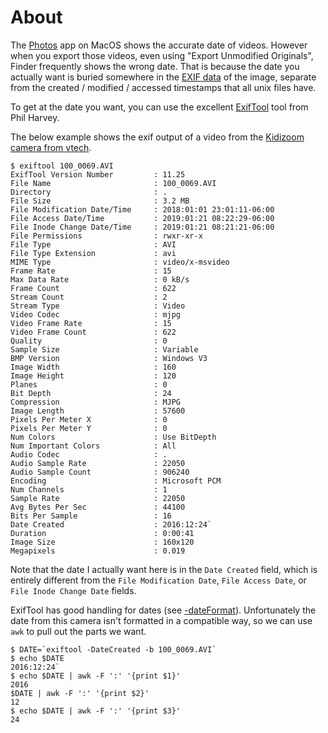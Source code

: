 # About
The [Photos](https://www.apple.com/macos/photos/) app on MacOS shows the accurate date of videos.  However when you export those videos, even using "Export Unmodified Originals", Finder frequently shows the wrong date.  That is because the date you actually want is buried somewhere in the [EXIF data](https://en.wikipedia.org/wiki/Exif) of the image, separate from the created / modified / accessed timestamps that all unix files have.

To get at the date you want, you can use the excellent [ExifTool](https://sno.phy.queensu.ca/~phil/exiftool/) tool from Phil Harvey.

The below example shows the exif output of a video from the [Kidizoom camera from vtech](https://www.vtechkids.com/product/detail/17125/Kidizoom_Camera_Pix_Pink).

```
$ exiftool 100_0069.AVI
ExifTool Version Number         : 11.25
File Name                       : 100_0069.AVI
Directory                       : .
File Size                       : 3.2 MB
File Modification Date/Time     : 2018:01:01 23:01:11-06:00
File Access Date/Time           : 2019:01:21 08:22:29-06:00
File Inode Change Date/Time     : 2019:01:21 08:21:21-06:00
File Permissions                : rwxr-xr-x
File Type                       : AVI
File Type Extension             : avi
MIME Type                       : video/x-msvideo
Frame Rate                      : 15
Max Data Rate                   : 0 kB/s
Frame Count                     : 622
Stream Count                    : 2
Stream Type                     : Video
Video Codec                     : mjpg
Video Frame Rate                : 15
Video Frame Count               : 622
Quality                         : 0
Sample Size                     : Variable
BMP Version                     : Windows V3
Image Width                     : 160
Image Height                    : 120
Planes                          : 0
Bit Depth                       : 24
Compression                     : MJPG
Image Length                    : 57600
Pixels Per Meter X              : 0
Pixels Per Meter Y              : 0
Num Colors                      : Use BitDepth
Num Important Colors            : All
Audio Codec                     : .
Audio Sample Rate               : 22050
Audio Sample Count              : 906240
Encoding                        : Microsoft PCM
Num Channels                    : 1
Sample Rate                     : 22050
Avg Bytes Per Sec               : 44100
Bits Per Sample                 : 16
Date Created                    : 2016:12:24`
Duration                        : 0:00:41
Image Size                      : 160x120
Megapixels                      : 0.019
```

Note that the date I actually want here is in the `Date Created` field, which is entirely different from the `File Modification Date`, `File Access Date`, or `File Inode Change Date` fields.

ExifTool has good handling for dates (see [-dateFormat](https://sno.phy.queensu.ca/~phil/exiftool/exiftool_pod.html)).  Unfortunately the date from this camera isn't formatted in a compatible way, so we can use `awk` to pull out the parts we want.

```
$ DATE=`exiftool -DateCreated -b 100_0069.AVI`
$ echo $DATE
2016:12:24`
$ echo $DATE | awk -F ':' '{print $1}'
2016
$DATE | awk -F ':' '{print $2}'
12
$ echo $DATE | awk -F ':' '{print $3}'
24
```
